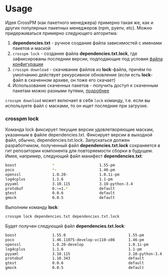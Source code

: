 Usage
=======
Идея CrossPM (как пакетного менеджера) примерно такая же, как и других популярных пакетных менеджеров (npm, pyenv, etc). Можно придерживаться примерно следующего алгоритма:
1. **dependencies.txt** - ручное создание файла зависимостей с именами пакетов и маской
2. `crosspm lock` - создание файла **dependencies.txt.lock**, где зафиксированы последнии версии, подподающие под условия [файла конфигурации](../config/CONFIG)
3. `crosspm download` - скачивание файлов из **lock**-файла, причём по умолчанию действует рекурсивное обновление (если есть **lock**-файл в скаченном архиве, он тоже его скачает)
4. Использование скаченных пакетов - получить доступ к скаченным пакетам можно разными путями, [подробнее](..config/OUTPUT)

`crosspm download` может включает в себя `lock` команду, т.е. если вы используете файл с масками, то он ищет последние при загрузке. 

### crosspm lock
Команда lock фиксирует текущие версии удовлетворяющие маскам, указанным в файле dependencies.txt. Фиксирует версии в выходной файл, обычно, dependencies.txt.lock.
Запускаться должен разработчиком, полученный файл **dependencies.txt.lock** сохраняется в гит репозитории компонента для повторяемости сборки в будущем. 
Имея, например, следующий файл манифест **dependencies.txt**:
```bash
boost                *                    1.55-pm
poco                 *-                   1.46-pm
openssl              1.0.20-              1.0.1i-pm
log4cplus            1.1.6                1.1-pm
pyyaml               3.10.115             3.10-python-3.4
protobuf             0.>=1.*              default
gtest                0.0.6                default
gmock                0.0.5                default
```
Выполним команду **lock**:
```bash
crosspm lock dependencies.txt dependencies.txt.lock
```
Будет получен следующий файл **dependencies.txt.lock**:
```bash
boost                1.55.0                            1.55-pm
poco                 1.46.11075-develop-vc110-x86      1.46-pm
openssl              1.0.20-develop                    1.0.1i-pm
log4cplus            1.1.6                             1.1-pm
pyyaml               3.10.115                          3.10-python-3.4
protobuf             1.10.343                          default
gtest                0.0.6                             default
gmock                0.0.5                             default
```
